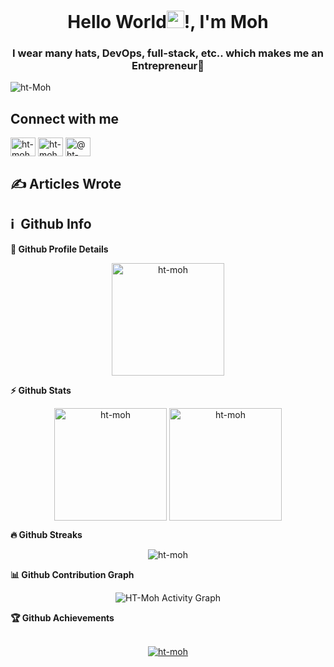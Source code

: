 <h1 align="center">Hello World<img src="https://media.giphy.com/media/hvRJCLFzcasrR4ia7z/giphy.gif" width="28">!, I'm Moh</h1>
<h3 align="center">I wear many hats, DevOps, full-stack, etc.. which makes me an Entrepreneur🤪</h3>

<p align="left"> <img src="https://komarev.com/ghpvc/?username=ht-moh&label=Profile%20views&color=0e75b6&style=flat" alt="ht-Moh" /> </p>

<!--
**HT-Moh/ht-moh** is a ✨ _special_ ✨ repository because its `README.md` (this file) appears on your GitHub profile.

Here are some ideas to get you started:

- 🔭 I’m currently working on ...
- 🌱 I’m currently learning ...
- 👯 I’m looking to collaborate on ...
- 🤔 I’m looking for help with ...
- 💬 Ask me about ...
- 📫 How to reach me: ...
- 😄 Pronouns: ...
- ⚡ Fun fact: ...
-->

## Connect with me

<p align="left">
<a href="https://twitter.com/Web3Untold" target="blank"><img align="center" src="https://raw.githubusercontent.com/rahuldkjain/github-profile-readme-generator/master/src/images/icons/Social/twitter.svg" alt="ht-moh" height="30" width="40" /></a>
<a href="https://www.linkedin.com/in/mohamed-habbat/" target="blank"><img align="center" src="https://raw.githubusercontent.com/rahuldkjain/github-profile-readme-generator/master/src/images/icons/Social/linked-in-alt.svg" alt="ht-moh" height="30" width="40" /></a>
<a href="https://profilerbiz.medium.com/" target="blank"><img align="center" src="https://raw.githubusercontent.com/rahuldkjain/github-profile-readme-generator/master/src/images/icons/Social/medium.svg" alt="@ht-moh" height="30" width="40" /></a>
</p>

## ✍ Articles Wrote
<!-- BLOG-POST-LIST:START -->
<!-- BLOG-POST-LIST:END -->

<h2>ℹ️ &nbsp;Github Info</h2>
	
  <summary><b>🔎 Github Profile Details</b></summary>
<p align="center"><img height="180em" src="https://github-profile-summary-cards.vercel.app/api/cards/profile-details?username=ht-moh&theme=dracula" alt="ht-moh" align = "center"/></p>

  <summary><b>⚡ Github Stats</b></summary>
<p align="center"><img height="180em" src="https://github-readme-stats.vercel.app/api?username=ht-moh&exclude_repo=takenote-data&hide_border=true&count_private=true&show_icons=true&theme=dracula" alt="ht-moh" align = "center"/>
<img height="180em" src="https://github-readme-stats.vercel.app/api/top-langs?username=ht-moh&exclude_repo=takenote-data&show_icons=true&locale=en&layout=compact&hide_border=true&theme=dracula" alt="ht-moh" align = "center"/></p>

 <summary><b>🔥 Github Streaks</b></summary>
<p align="center"><img src="https://github-readme-streak-stats.herokuapp.com/?user=ht-moh&theme=black-ice&hide_border=true&stroke=0000&background=0D1117&ring=e05397&fire=e05397&currStreakLabel=e05397" alt="ht-moh" /></p>

<summary><b>📊 Github Contribution Graph</b></summary>
<p align="center"<a href="#"><img alt="HT-Moh Activity Graph" src="https://github-readme-activity-graph.vercel.app/graph?username=HT-Moh&theme=dracula" /></a></p>

<!-- </details>
<details>    -->
 <summary><b>🏆 Github Achievements</b></summary>
 <br />
<p align="center"> <a href="https://github.com/ht-moh"><img src="https://github-profile-trophy.vercel.app/?username=ht-moh&margin-w=5&theme=dracula" alt="ht-moh" /></a> </p>

<br>
